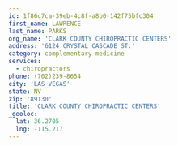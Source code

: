 ```yaml
---
id: 1f86c7ca-39eb-4c8f-a8b0-142f75bfc304
first_name: LAWRENCE
last_name: PARKS
org_name: 'CLARK COUNTY CHIROPRACTIC CENTERS'
address: '6124 CRYSTAL CASCADE ST.'
category: complementary-medicine
services:
  - chiropractors
phone: (702)239-8654
city: 'LAS VEGAS'
state: NV
zip: '89130'
title: 'CLARK COUNTY CHIROPRACTIC CENTERS'
_geoloc:
  lat: 36.2705
  lng: -115.217
---
```

